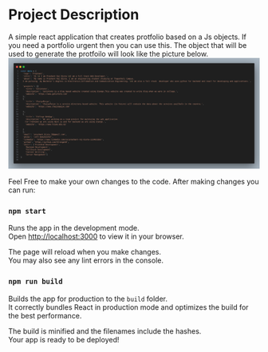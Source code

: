 # Project Description
A simple react application that creates protfolio based on a Js objects. If you need a portfolio 
urgent then you can use this.
The object that will be used to generate the protfoilo will look like the picture below.
![picture for demo object to create](./code.png "Demo Object")

Feel Free to make your own changes to the code. After making changes you can run:


### `npm start`

Runs the app in the development mode.\
Open [http://localhost:3000](http://localhost:3000) to view it in your browser.

The page will reload when you make changes.\
You may also see any lint errors in the console.

### `npm run build`

Builds the app for production to the `build` folder.\
It correctly bundles React in production mode and optimizes the build for the best performance.

The build is minified and the filenames include the hashes.\
Your app is ready to be deployed!

